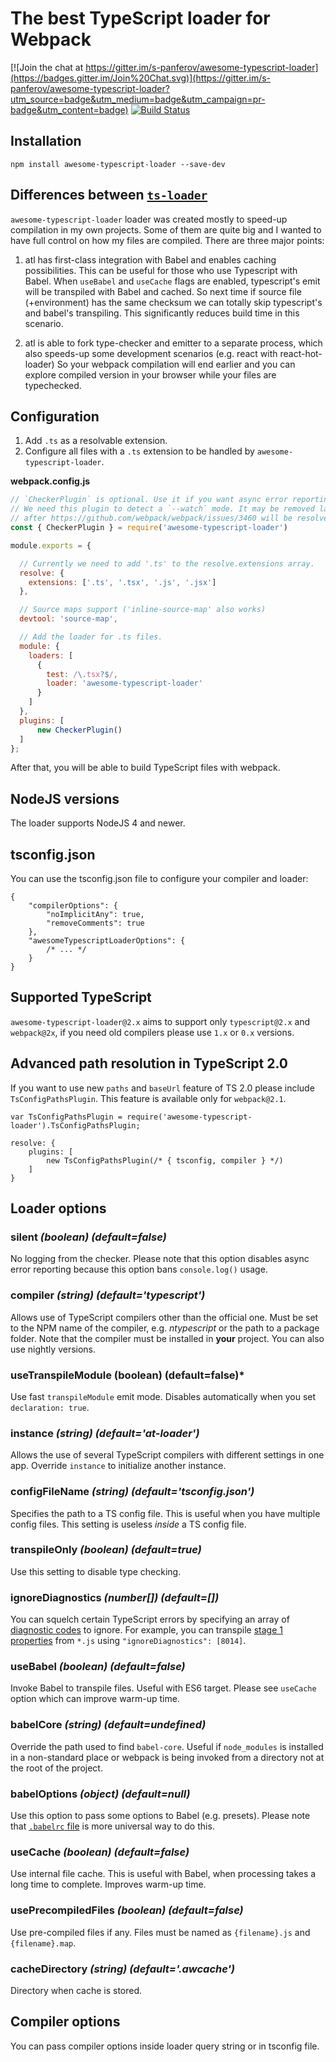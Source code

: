 # The best TypeScript loader for Webpack

[![Join the chat at https://gitter.im/s-panferov/awesome-typescript-loader](https://badges.gitter.im/Join%20Chat.svg)](https://gitter.im/s-panferov/awesome-typescript-loader?utm_source=badge&utm_medium=badge&utm_campaign=pr-badge&utm_content=badge)
[![Build Status](https://travis-ci.org/s-panferov/awesome-typescript-loader.svg?branch=master)](https://travis-ci.org/s-panferov/awesome-typescript-loader)

## Installation

```
npm install awesome-typescript-loader --save-dev
```

## Differences between [`ts-loader`](https://github.com/TypeStrong/ts-loader)

`awesome-typescript-loader` loader was created mostly to speed-up compilation in my own projects.
Some of them are quite big and I wanted to have full control on how my files are compiled. There are three major points:

1) atl has first-class integration with Babel and enables caching possibilities. This can be useful for those who use Typescript with Babel.
When `useBabel` and `useCache` flags are enabled, typescript's emit will be transpiled with Babel and cached.
So next time if source file (+environment) has the same checksum we can totally skip typescript's and babel's transpiling.
This significantly reduces build time in this scenario.

2) atl is able to fork type-checker and emitter to a separate process, which also speeds-up some development scenarios (e.g. react with react-hot-loader)
So your webpack compilation will end earlier and you can explore compiled version in your browser while your files are typechecked.

## Configuration

1. Add `.ts` as a resolvable extension.
2. Configure all files with a `.ts` extension to be handled by `awesome-typescript-loader`.

**webpack.config.js**

```javascript
// `CheckerPlugin` is optional. Use it if you want async error reporting.
// We need this plugin to detect a `--watch` mode. It may be removed later
// after https://github.com/webpack/webpack/issues/3460 will be resolved.
const { CheckerPlugin } = require('awesome-typescript-loader')

module.exports = {

  // Currently we need to add '.ts' to the resolve.extensions array.
  resolve: {
    extensions: ['.ts', '.tsx', '.js', '.jsx']
  },

  // Source maps support ('inline-source-map' also works)
  devtool: 'source-map',

  // Add the loader for .ts files.
  module: {
    loaders: [
      {
        test: /\.tsx?$/,
        loader: 'awesome-typescript-loader'
      }
    ]
  },
  plugins: [
      new CheckerPlugin()
  ]
};
```

After that, you will be able to build TypeScript files with webpack.

## NodeJS versions

The loader supports NodeJS 4 and newer.

## tsconfig.json

You can use the tsconfig.json file to configure your compiler and loader:

```
{
    "compilerOptions": {
        "noImplicitAny": true,
        "removeComments": true
    },
    "awesomeTypescriptLoaderOptions": {
        /* ... */
    }
}
```

## Supported TypeScript

`awesome-typescript-loader@2.x` aims to support only `typescript@2.x` and `webpack@2x`, if you need old compilers please use
`1.x` or `0.x` versions.

## Advanced path resolution in TypeScript 2.0

If you want to use new `paths` and `baseUrl` feature of TS 2.0 please include `TsConfigPathsPlugin`.
This feature is available only for `webpack@2.1`.

```
var TsConfigPathsPlugin = require('awesome-typescript-loader').TsConfigPathsPlugin;

resolve: {
    plugins: [
        new TsConfigPathsPlugin(/* { tsconfig, compiler } */)
    ]
}
```

## Loader options

### silent *(boolean) (default=false)*

No logging from the checker. Please note that this option disables async error reporting because
this option bans `console.log()` usage.

### compiler *(string) (default='typescript')*

Allows use of TypeScript compilers other than the official one. Must be
set to the NPM name of the compiler, e.g. *ntypescript* or the path to a package folder.
Note that the compiler must be installed in **your** project. You can also use
nightly versions.

### useTranspileModule (boolean) (default=false)*

Use fast `transpileModule` emit mode. Disables automatically when you set `declaration: true`.

### instance *(string) (default='at-loader')*

Allows the use of several TypeScript compilers with different settings in one app. Override `instance` to initialize another instance.

### configFileName *(string) (default='tsconfig.json')*

Specifies the path to a TS config file. This is useful when you have multiple config files. This setting is useless *inside* a TS config file.

### transpileOnly *(boolean) (default=true)*

Use this setting to disable type checking.

### ignoreDiagnostics *(number[]) (default=[])*

You can squelch certain TypeScript errors by specifying an array of [diagnostic codes](https://github.com/Microsoft/TypeScript/blob/master/src/compiler/diagnosticMessages.json) to ignore.
For example, you can transpile [stage 1 properties](https://github.com/jeffmo/es-class-fields-and-static-properties) from `*.js` using `"ignoreDiagnostics": [8014]`.

### useBabel *(boolean) (default=false)*

Invoke Babel to transpile files. Useful with ES6 target. Please see `useCache` option
which can improve warm-up time.

### babelCore *(string) (default=undefined)*

Override the path used to find `babel-core`. Useful if `node_modules` is installed in a non-standard place or webpack is being invoked from a directory not at the root of the project.

### babelOptions *(object) (default=null)*

Use this option to pass some options to Babel (e.g. presets). Please note that
[`.babelrc` file](https://babeljs.io/docs/usage/babelrc/) is more universal way to do this.

### useCache *(boolean) (default=false)*

Use internal file cache. This is useful with Babel, when processing takes a long time to complete. Improves warm-up time.

### usePrecompiledFiles *(boolean) (default=false)*

Use pre-compiled files if any. Files must be named as `{filename}.js` and `{filename}.map`.

### cacheDirectory *(string) (default='.awcache')*

Directory when cache is stored.

## Compiler options

You can pass compiler options inside loader query string or in tsconfig file.
